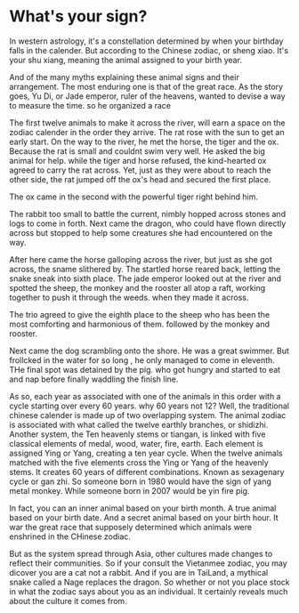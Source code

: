 
# What's your sign?
In western astrology, it's a constellation determined by when your birthday falls in the calender.
But according to the Chinese zodiac, or sheng xiao.
It's your shu xiang, meaning the animal assigned to your birth year.

And of the many myths explaining these animal signs and their arrangement. The most enduring one is that of the great race.
As the story goes, Yu Di, or Jade emperor, ruler of the heavens, wanted to devise a way to measure the time. so he organized a race

The first twelve animals to make it across the river, will earn a space on the zodiac calender in the order they arrive.
The rat rose with the sun to get an early start.
On the way to the river, he met the horse, the tiger and the ox. Because the rat is small and couldnt swim very well. He asked the big animal for help. while the tiger and horse refused, the kind-hearted ox agreed to carry the rat across.
Yet, just as they were about to reach the other side, the rat jumped off the ox's head and secured the first place.

The ox came in the second with the powerful tiger right behind him.

The rabbit too small to battle the current, nimbly hopped across stones and logs to come in forth. 
Next came the dragon, who could have flown directly across but stopped to help some creatures she had encountered on the way.

After here came the horse galloping across the river, but just as she got across, the sname slithered by.
The startled horse reared back, letting the snake sneak into sixth place.
The jade emperor looked out at the river and spotted the sheep, the monkey and the rooster all atop a raft, working together to push it through the weeds. when they made it across.

The trio agreed to give the eighth place to the sheep who has been the most comforting and harmonious of them. followed by the monkey and rooster. 

Next came the dog scrambling onto the shore. He was a great swimmer. But frollcked in the water for so long , he only managed to come in eleventh. THe final spot was detained by the pig. who got hungry and started to eat and nap before finally waddling the finish line.

As so, each year as associated with one of the animals in this order with a cycle starting over every 60 years.
why 60 years not 12?
Well, the traditional chinese calender is made up of two overlapping system. The animal zodiac is associated with what called the twelve earthly branches, or shidizhi.
Another system, the Ten heavenly stems or tiangan, is linked with five classical elements of medal, wood, water, fire, earth. Each element is assigned Ying or Yang, creating a ten year cycle. When the twelve animals matched with the five elements cross the Ying or Yang of the heavenly stems. It creates 60 years of different combinations. Known as sexagenary cycle or gan zhi. 
So someone born in 1980 would have the sign of yang metal monkey. While someone born in 2007 would be yin fire pig.

In fact, you can an inner animal based on your birth month. A true animal based on your birth date. And a secret animal based on your birth hour. It war the great race that supposely determined which animals were enshrined in the CHinese zodiac.

But as the system spread through Asia, other cultures made changes to reflect their communities.
So if your consult the Vietanmee zodiac, you may dicover you are a cat not a rabbit. And if you are in TaiLand, a mythical snake called a Nage replaces the dragon.
So whether or not you place stock in what the zodiac says about you as an individual. It certainly reveals much about the culture it comes from.

